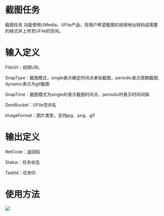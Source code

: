 

# 截图任务

截图任务 功能使用UMedia，UFile产品，将用户希望截图的视频地址转码成需要的格式并上传至UFile的空间。

# 输入定义

FileUrl：视频URL

SnapType：截图模式，single表示确定时间点单张截图，periodic表示周期截图, dynamic表示为gif截图

SnapTime：截图模式为single时表示截图时间点，periodic时表示时间间隔

DestBucket：UFile空间名

ImageFormat：图片类型，支持jpg、png、gif

# 输出定义

RetCode：返回码

Status：任务状态

TaskId：任务ID

# 使用方法

![](http://stepflow-docs.cn-bj.ufileos.com/function001.png)
